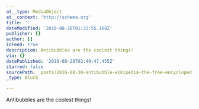 ```yaml
---
at__type: MediaObject
at__context: 'http://schema.org'
title: ''
dateModified: '2016-08-28T01:22:55.168Z'
publisher: {}
author: []
inFeed: true
description: Antibubbles are the coolest things!
via: {}
datePublished: '2016-08-28T02:49:47.455Z'
starred: false
sourcePath: _posts/2016-08-28-antibubble-wikipedia-the-free-encyclopedia.md
_type: Blurb

---
```

Antibubbles are the coolest things!